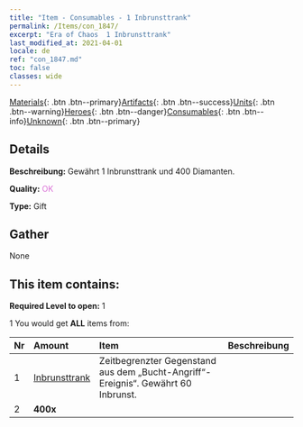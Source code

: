 ```yaml
---
title: "Item - Consumables - 1 Inbrunsttrank"
permalink: /Items/con_1847/
excerpt: "Era of Chaos  1 Inbrunsttrank"
last_modified_at: 2021-04-01
locale: de
ref: "con_1847.md"
toc: false
classes: wide
---
```

 [Materials](/de/Items/){: .btn .btn--primary}[Artifacts](/de/Items/Artifacts/){: .btn .btn--success}[Units](/de/Items/Units/){: .btn .btn--warning}[Heroes](/de/Items/Heroes/){: .btn .btn--danger}[Consumables](/de/Items/Consumables/){: .btn .btn--info}[Unknown](/de/Items/Unknown/){: .btn .btn--primary}

## Details
 **Beschreibung:** Gewährt 1 Inbrunsttrank und 400 Diamanten.

 **Quality:** <span style="color: #DA70D6">OK</span>

 **Type:** Gift

## Gather

  None

## This item contains:

 **Required Level to open:** 1

 1 You would get **ALL** items  from:

  | Nr | Amount |     Item    | Beschreibung |
  |:---|:-------|:------------|:-----------:|
  | 1 | [Inbrunsttrank](/de/Items/con_1850/) | Zeitbegrenzter Gegenstand aus dem „Bucht-Angriff“-Ereignis“. Gewährt 60 Inbrunst. | 
  | 2 |  **400x** | <i class="fas fa-gem"/> |  | 

